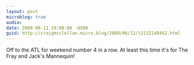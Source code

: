 ```yaml
---
layout: post
microblog: true
audio: 
date: 2009-06-11 19:00:00 -0500
guid: http://craigmcclellan.micro.blog/2009/06/12/t2132148462.html
---
```

Off to the ATL for weekend number 4 in a row. At least this time it's for The Fray and Jack's Mannequin!
